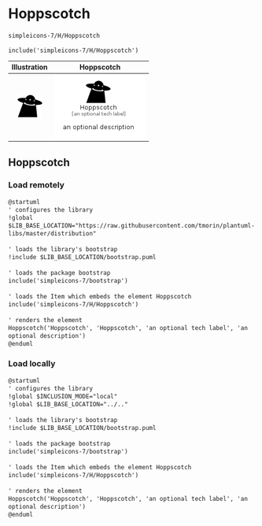 # Hoppscotch


```text
simpleicons-7/H/Hoppscotch
```

```text
include('simpleicons-7/H/Hoppscotch')
```



| Illustration | Hoppscotch |
| :---: | :---: |
| ![illustration for Illustration](../../simpleicons-7/H/Hoppscotch.png) | ![illustration for Hoppscotch](../../simpleicons-7/H/Hoppscotch.Local.png) |




## Hoppscotch

### Load remotely
```plantuml
@startuml
' configures the library
!global $LIB_BASE_LOCATION="https://raw.githubusercontent.com/tmorin/plantuml-libs/master/distribution"

' loads the library's bootstrap
!include $LIB_BASE_LOCATION/bootstrap.puml

' loads the package bootstrap
include('simpleicons-7/bootstrap')

' loads the Item which embeds the element Hoppscotch
include('simpleicons-7/H/Hoppscotch')

' renders the element
Hoppscotch('Hoppscotch', 'Hoppscotch', 'an optional tech label', 'an optional description')
@enduml
```

### Load locally
```plantuml
@startuml
' configures the library
!global $INCLUSION_MODE="local"
!global $LIB_BASE_LOCATION="../.."

' loads the library's bootstrap
!include $LIB_BASE_LOCATION/bootstrap.puml

' loads the package bootstrap
include('simpleicons-7/bootstrap')

' loads the Item which embeds the element Hoppscotch
include('simpleicons-7/H/Hoppscotch')

' renders the element
Hoppscotch('Hoppscotch', 'Hoppscotch', 'an optional tech label', 'an optional description')
@enduml
```

